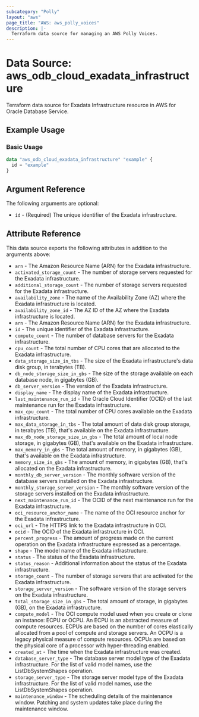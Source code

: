 ```yaml
---
subcategory: "Polly"
layout: "aws"
page_title: "AWS: aws_polly_voices"
description: |-
  Terraform data source for managing an AWS Polly Voices.
---
```


# Data Source: aws_odb_cloud_exadata_infrastructure

Terraform data source for Exadata Infrastructure resource in AWS for Oracle Database Service.

## Example Usage

### Basic Usage

```terraform
data "aws_odb_cloud_exadata_infrastructure" "example" {
  id = "example"
}
```

## Argument Reference

The following arguments are optional:

* `id` - (Required) The unique identifier of the Exadata infrastructure.

## Attribute Reference

This data source exports the following attributes in addition to the arguments above:

* `arn` - The Amazon Resource Name (ARN) for the Exadata infrastructure.
* `activated_storage_count` - The number of storage servers requested for the Exadata infrastructure.
* `additional_storage_count` - The number of storage servers requested for the Exadata infrastructure.
* `availability_zone` - The name of the Availability Zone (AZ) where the Exadata infrastructure is located.
* `availability_zone_id` - The AZ ID of the AZ where the Exadata infrastructure is located.
* `arn` - The Amazon Resource Name (ARN) for the Exadata infrastructure.
* `id` - The unique identifier of the Exadata infrastructure.
* `compute_count` - The number of database servers for the Exadata infrastructure.
* `cpu_count` - The total number of CPU cores that are allocated to the Exadata infrastructure.
* `data_storage_size_in_tbs` - The size of the Exadata infrastructure's data disk group, in terabytes (TB).
* `db_node_storage_size_in_gbs` - The size of the storage available on each database node, in gigabytes (GB).
* `db_server_version` - The version of the Exadata infrastructure.
* `display_name` - The display name of the Exadata infrastructure.
* `last_maintenance_run_id` - The Oracle Cloud Identifier (OCID) of the last maintenance run for the Exadata infrastructure.
* `max_cpu_count` - The total number of CPU cores available on the Exadata infrastructure.
* `max_data_storage_in_tbs` - The total amount of data disk group storage, in terabytes (TB), that's available on the Exadata infrastructure.
* `max_db_node_storage_size_in_gbs` - The total amount of local node storage, in gigabytes (GB), that's available on the Exadata infrastructure.
* `max_memory_in_gbs` - The total amount of memory, in gigabytes (GB), that's available on the Exadata infrastructure.
* `memory_size_in_gbs` - The amount of memory, in gigabytes (GB), that's allocated on the Exadata infrastructure.
* `monthly_db_server_version` - The monthly software version of the database servers installed on the Exadata infrastructure.
* `monthly_storage_server_version` - The monthly software version of the storage servers installed on the Exadata infrastructure.
* `next_maintenance_run_id` - The OCID of the next maintenance run for the Exadata infrastructure.
* `oci_resource_anchor_name` - The name of the OCI resource anchor for the Exadata infrastructure.
* `oci_url` - The HTTPS link to the Exadata infrastructure in OCI.
* `ocid` - The OCID of the Exadata infrastructure in OCI.
* `percent_progress` - The amount of progress made on the current operation on the Exadata infrastructure expressed as a percentage.
* `shape` - The model name of the Exadata infrastructure.
* `status` - The status of the Exadata infrastructure.
* `status_reason` - Additional information about the status of the Exadata infrastructure.
* `storage_count` - The number of storage servers that are activated for the Exadata infrastructure.
* `storage_server_version` - The software version of the storage servers on the Exadata infrastructure.
* `total_storage_size_in_gbs` - The total amount of storage, in gigabytes (GB), on the Exadata infrastructure.
* `compute_model` - The OCI compute model used when you create or clone an instance: ECPU or OCPU. An ECPU is an abstracted measure of compute resources. ECPUs are based on the number of cores elastically allocated from a pool of compute and storage servers. An OCPU is a legacy physical measure of compute resources. OCPUs are based on the physical core of a processor with hyper-threading enabled.
* `created_at` - The time when the Exadata infrastructure was created.
* `database_server_type` - The database server model type of the Exadata infrastructure. For the list of valid model names, use the ListDbSystemShapes operation.
* `storage_server_type` - The storage server model type of the Exadata infrastructure. For the list of valid model names, use the ListDbSystemShapes operation.
* `maintenance_window` - The scheduling details of the maintenance window. Patching and system updates take place during the maintenance window.
